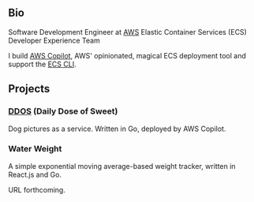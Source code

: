 ## Bio
Software Development Engineer at [AWS](https://aws.amazon.com)
Elastic Container Services (ECS) Developer Experience Team

I build [AWS Copilot](https://github.com/aws/copilot-cli), AWS' opinionated, magical ECS deployment tool and support the [ECS CLI](https://github.com/aws/amazon-ecs-cli). 

## Projects
### [DDOS](https://app.ddos.dog) (Daily Dose of Sweet)
Dog pictures as a service. Written in Go, deployed by AWS Copilot.
### Water Weight
A simple exponential moving average-based weight tracker, written in React.js and Go.

URL forthcoming. 



